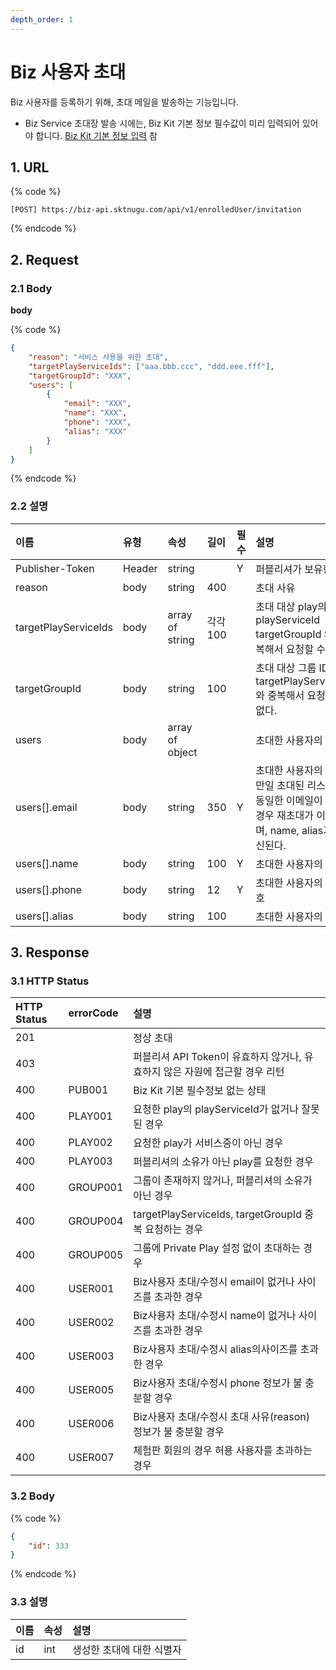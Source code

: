```yaml
---
depth_order: 1
---
```


# Biz 사용자 초대

Biz 사용자를 등록하기 위해, 초대 메일을 발송하는 기능입니다.

* Biz Service 초대장 발송 시에는, Biz Kit 기본 정보 필수값이 미리 입력되어 있어야 합니다. [Biz Kit 기본 정보 입력](../../../manage-enrolled-user/enrolled-user-invitation-biz) 참

## 1. URL

{% code %}
```text
[POST] https://biz-api.sktnugu.com/api/v1/enrolledUser/invitation
```
{% endcode %}

## 2. Request

### 2.1 Body

**body**

{% code %}
```json
{
    "reason": "서비스 사용을 위한 초대",
    "targetPlayServiceIds": ["aaa.bbb.ccc", "ddd.eee.fff"],
    "targetGroupId": "XXX",
    "users": [
        {
            "email": "XXX",
            "name": "XXX",
            "phone": "XXX",
            "alias": "XXX"
        }
    ]
}
```
{% endcode %}

### 2.2 설명

| 이름                   | 유형     | 속성              | 길이      | 필수     | 설명                                                                      |
|:---------------------|:-------|:----------------|:--------|:-------|:------------------------------------------------------------------------|
| Publisher-Token      | Header | string          |         | Y      | 퍼블리셔가 보유한 토큰                                                            |
| reason               | body   | string          | 400     |        | 초대 사유                                                                   |
| targetPlayServiceIds | body   | array of string | 각각 100  |        | 초대 대상 play의 playServiceId targetGroupId 와 중복해서 요청할 수 없다.                |
| targetGroupId        | body   | string          | 100     |        | 초대 대상 그룹 ID targetPlayServiceIds 와 중복해서 요청할 수 없다.                       |
| users                | body   | array of object |         |        | 초대한 사용자의 정보                                                             |
| users\[\].email      | body   | string          | 350     | Y      | 초대한 사용자의 이메일 만일 초대된 리스트에 동일한 이메일이 존재할 경우 재초대가 이뤄지며, name, alias가 갱신된다.  |
| users\[\].name       | body   | string          | 100     | Y      | 초대한 사용자의 이름                                                             |
| users\[\].phone      | body   | string          | 12      | Y      | 초대한 사용자의 전화번호                                                           |
| users\[\].alias      | body   | string          | 100     |        | 초대한 사용자의 Alias                                                          |

## 3. Response <a id="Biz&#xC0AC;&#xC6A9;&#xC790;&#xCD08;&#xB300;v1-3Response"></a>

### 3.1 HTTP Status <a id="Biz&#xC0AC;&#xC6A9;&#xC790;&#xCD08;&#xB300;v1-3.1HTTPStatus"></a>

| HTTP Status | errorCode  | 설명                                               |
|:------------|:-----------|:-------------------------------------------------|
| 201         |            | 정상 초대                                            |
| 403         |            | 퍼블리셔 API Token이 유효하지 않거나, 유효하지 않은 자원에 접근할 경우 리턴  |
| 400         | PUB001     | Biz Kit 기본 필수정보 없는 상태                            |
| 400         | PLAY001    | 요청한 play의 playServiceId가 없거나 잘못된 경우              |
| 400         | PLAY002    | 요청한 play가 서비스중이 아닌 경우                            |
| 400         | PLAY003    | 퍼블리셔의 소유가 아닌 play를 요청한 경우                        |
| 400         | GROUP001   | 그룹이 존재하지 않거나, 퍼블리셔의 소유가 아닌 경우                    |
| 400         | GROUP004   | targetPlayServiceIds, targetGroupId 중복 요청하는 경우   |
| 400         | GROUP005   | 그룹에 Private Play 설정 없이 초대하는 경우                   |
| 400         | USER001    | Biz사용자 초대/수정시 email이 없거나 사이즈를 초과한 경우             |
| 400         | USER002    | Biz사용자 초대/수정시 name이 없거나 사이즈를 초과한 경우              |
| 400         | USER003    | Biz사용자 초대/수정시 alias의사이즈를 초과한 경우                  |
| 400         | USER005    | Biz사용자 초대/수정시 phone 정보가 불 충분할 경우                 |
| 400         | USER006    | Biz사용자 초대/수정시 초대 사유(reason) 정보가 불 충분할 경우         |
| 400         | USER007    | 체험판 회원의 경우 허용 사용자를 초과하는 경우                       |

### 3.2 Body

{% code %}
```json
{
    "id": 333
}
```
{% endcode %}

### 3.3 설명

| 이름    | 속성    | 설명             |
|:------|:------|:---------------|
| id    | int   | 생성한 초대에 대한 식별자 |

